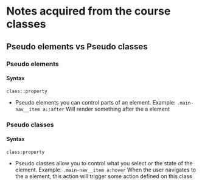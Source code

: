 # Notes acquired from the course classes

## Pseudo elements vs Pseudo classes

### Pseudo elements

#### Syntax
```class::property```
* Pseudo elements you can control parts of an element. Example:
```.main-nav__item a::after```
Will render something after the a element

### Pseudo classes

#### Syntax
```class:property```
* Pseudo classes allow you to control what you select or the state of the element. Example:
```.main-nav__item a:hover```
When the user navigates to the a element, this action will trigger some action defined on this class

